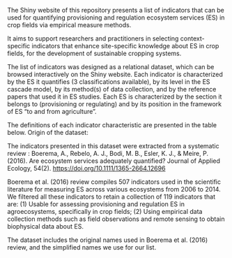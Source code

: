 The Shiny website of this repository presents a list of indicators that can be used for quantifying provisioning and regulation ecosystem services (ES) in crop fields via empirical measure methods.

It aims to support researchers and practitioners in selecting context-specific indicators that enhance site-specific knowledge about ES in crop fields, for the development of sustainable cropping systems.

The list of indicators was designed as a relational dataset, which can be browsed interactively on the Shiny website. Each indicator is characterized by the ES it quantifies (3 classifications available), 
by its level in the ES cascade model, by its method(s) of data collection, and by the reference papers that used it in ES studies. Each ES is characterized by the section it belongs to (provisioning or regulating) 
and by its position in the framework of ES “to and from agriculture”.

The definitions of each indicator characteristic are presented in the table below.
Origin of the dataset:

The indicators presented in this dataset were extracted from a systematic review : Boerema, A., Rebelo, A. J., Bodi, M. B., Esler, K. J., & Meire, P. (2016). 
Are ecosystem services adequately quantified? Journal of Applied Ecology, 54(2). https://doi.org/10.1111/1365-2664.12696

Boerema et al. (2016) review compiles 507 indicators used in the scientific literature for measuring ES across various ecosystems from 2006 to 2014. 
We filtered all these indicators to retain a collection of 119 indicators that are: (1) Usable for assessing provisioning and regulation ES in agroecosystems, specifically in crop fields; 
(2) Using empirical data collection methods such as field observations and remote sensing to obtain biophysical data about ES.

The dataset includes the original names used in Boerema et al. (2016) review, and the simplified names we use for our list.
